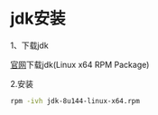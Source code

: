 # jdk安装

1、下载jdk

[官网](http://www.oracle.com/technetwork/java/javase/downloads/jdk8-downloads-2133151.html)下载jdk(Linux x64 RPM Package)

2.安装

```sh
rpm -ivh jdk-8u144-linux-x64.rpm
```
